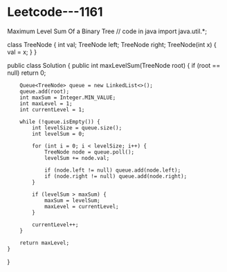# Leetcode---1161
Maximum Level Sum Of a Binary Tree
// code in java
import java.util.*;

class TreeNode {
    int val;
    TreeNode left;
    TreeNode right;
    TreeNode(int x) { val = x; }
}

public class Solution {
    public int maxLevelSum(TreeNode root) {
        if (root == null) return 0;

        Queue<TreeNode> queue = new LinkedList<>();
        queue.add(root);
        int maxSum = Integer.MIN_VALUE;
        int maxLevel = 1;
        int currentLevel = 1;

        while (!queue.isEmpty()) {
            int levelSize = queue.size();
            int levelSum = 0;

            for (int i = 0; i < levelSize; i++) {
                TreeNode node = queue.poll();
                levelSum += node.val;

                if (node.left != null) queue.add(node.left);
                if (node.right != null) queue.add(node.right);
            }

            if (levelSum > maxSum) {
                maxSum = levelSum;
                maxLevel = currentLevel;
            }

            currentLevel++;
        }

        return maxLevel;
    }
}


